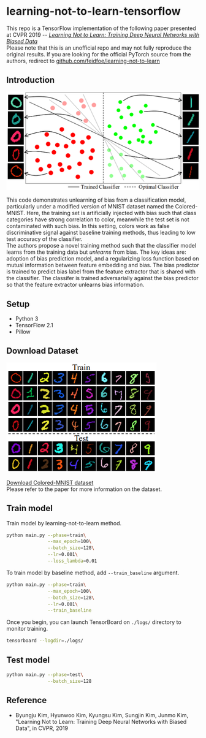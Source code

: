 # learning-not-to-learn-tensorflow

This repo is a TensorFlow implementation of the following paper presented at CVPR 2019 -- [*Learning Not to Learn: Training Deep Neural Networks with Biased Data*](https://arxiv.org/abs/1812.10352)  
Please note that this is an unofficial repo and may not fully reproduce the original results. If you are looking for the official PyTorch source from the authors, redirect to [github.com/feidfoe/learning-not-to-learn](https://github.com/feidfoe/learning-not-to-learn)

## Introduction

![learning-not-to-learn-figure](./figure1.png)

This code demonstrates unlearning of bias from a classification model, particularly under a modified version of MNIST dataset named the Colored-MNIST. Here, the training set is artificially injected with bias such that class categories have strong correlation to color, meanwhile the test set is not contaminated with such bias. In this setting, colors work as false discriminative signal against baseline training methods, thus leading to low test accuracy of the classifier.  
The authors propose a novel training method such that the classifier model learns from the training data but *unlearns* from bias. The key ideas are: adoption of bias prediction model, and a regularizing loss function based on mutual information between feature embedding and bias. The bias predictor is trained to predict bias label from the feature extractor that is shared with the classifier. The classifer is trained adversarially against the bias predictor so that the feature extractor unlearns bias information.

## Setup

- Python 3
- TensorFlow 2.1
- Pillow

## Download Dataset

![Colored-MNIST](./colored-mnist-example.png)

[Download Colored-MNIST dataset](https://drive.google.com/file/d/1NSv4RCSHjcHois3dXjYw_PaLIoVlLgXu/view?usp=sharing)  
Please refer to the paper for more information on the dataset.  

## Train model

Train model by learning-not-to-learn method.

``` bash
python main.py --phase=train\
               --max_epoch=100\
               --batch_size=128\
               --lr=0.001\
               --loss_lambda=0.01
```

To train model by baseline method, add `--train_baseline` argument.  

``` bash
python main.py --phase=train\
               --max_epoch=100\
               --batch_size=128\
               --lr=0.001\
               --train_baseline
```

Once you begin, you can launch TensorBoard on `./logs/` directory to monitor training.

``` bash
tensorboard --logdir=./logs/
```

## Test model

``` bash
python main.py --phase=test\
               --batch_size=128
```

## Reference

- Byungju Kim, Hyunwoo Kim, Kyungsu Kim, Sungjin Kim, Junmo Kim, "Learning Not to Learn: Training Deep Neural Networks with Biased Data", in CVPR, 2019
